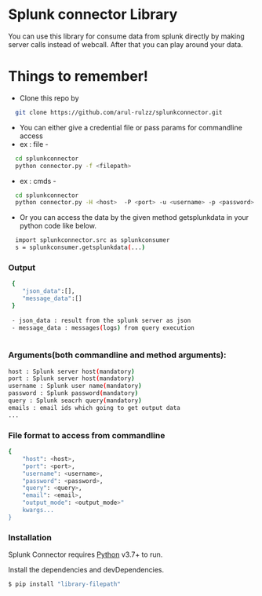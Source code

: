 # Splunk connector Library

You can use this library for consume data from splunk directly by making server calls instead of webcall. After that you can play around your data.

# Things to remember!
  - Clone this repo by
```sh
  git clone https://github.com/arul-rulzz/splunkconnector.git
```

  - You can either give a credential file or pass params for commandline access
  - ex  : file -
```sh
  cd splunkconnector
  python connector.py -f <filepath>
```
  - ex  : cmds - 
```sh
  cd splunkconnector
  python connector.py -H <host>  -P <port> -u <username> -p <password> -q <searchquery> -email <emails>
```
  - Or you can access the data by the given method getsplunkdata in your python code like below.

```sh
  import splunkconnector.src as splunkconsumer
  s = splunkconsumer.getsplunkdata(...)
```

### Output

```sh
 {
    "json_data":[],
    "message_data":[]
 }
 
 - json_data : result from the splunk server as json
 - message_data : messages(logs) from query execution
 
```

### Arguments(both commandline and method arguments):

```sh
host : Splunk server host(mandatory)
port : Splunk server host(mandatory)
username : Splunk user name(mandatory)
password : Splunk password(mandatory)
query : Splunk seacrh query(mandatory)
emails : email ids which going to get output data
...
```

### File format to access from commandline

```sh
{
    "host": <host>,
    "port": <port>,
    "username": <username>,
    "password": <password>,
    "query": <query>,
    "email": <email>,
    "output_mode": <output_mode>"
    kwargs...
}
```



### Installation

Splunk Connector requires [Python](https://www.python.org/) v3.7+ to run.

Install the dependencies and devDependencies.

```sh
$ pip install "library-filepath"
```
